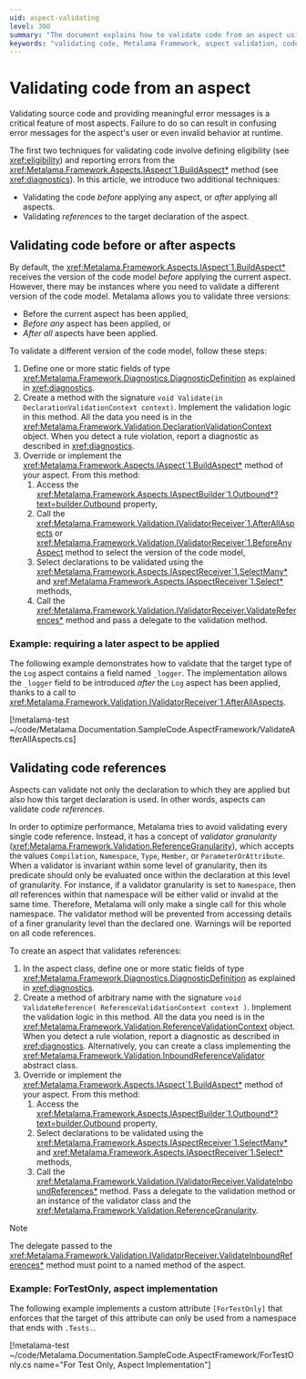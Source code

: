 ```yaml
---
uid: aspect-validating
level: 300
summary: "The document explains how to validate code from an aspect using Metalama Framework, covering validation before or after aspects and validating code references. It includes examples and steps to follow."
keywords: "validating code, Metalama Framework, aspect validation, code references, .NET aspects, IAspect BuildAspect, diagnostic reporting, DeclarationValidationContext, ReferenceValidationContext, validator granularity"
---
```


# Validating code from an aspect

Validating source code and providing meaningful error messages is a critical feature of most aspects. Failure to do so can result in confusing error messages for the aspect's user or even invalid behavior at runtime.

The first two techniques for validating code involve defining eligibility (see <xref:eligibility>) and reporting errors from the <xref:Metalama.Framework.Aspects.IAspect`1.BuildAspect*> method (see <xref:diagnostics>). In this article, we introduce two additional techniques:

* Validating the code _before_ applying any aspect, or _after_ applying all aspects.
* Validating _references_ to the target declaration of the aspect.

## Validating code before or after aspects

By default, the <xref:Metalama.Framework.Aspects.IAspect`1.BuildAspect*> receives the version of the code model _before_ applying the current aspect. However, there may be instances where you need to validate a different version of the code model. Metalama allows you to validate three versions:

* Before the current aspect has been applied,
* _Before any_ aspect has been applied, or
* _After all_ aspects have been applied.

To validate a different version of the code model, follow these steps:

1. Define one or more static fields of type <xref:Metalama.Framework.Diagnostics.DiagnosticDefinition> as explained in <xref:diagnostics>.
2. Create a method with the signature `void Validate(in DeclarationValidationContext context)`. Implement the validation logic in this method. All the data you need is in the <xref:Metalama.Framework.Validation.DeclarationValidationContext> object. When you detect a rule violation, report a diagnostic as described in <xref:diagnostics>.
3. Override or implement the <xref:Metalama.Framework.Aspects.IAspect`1.BuildAspect*> method of your aspect. From this method:
   1. Access the <xref:Metalama.Framework.Aspects.IAspectBuilder`1.Outbound*?text=builder.Outbound> property,
   2. Call the <xref:Metalama.Framework.Validation.IValidatorReceiver`1.AfterAllAspects> or <xref:Metalama.Framework.Validation.IValidatorReceiver`1.BeforeAnyAspect> method to select the version of the code model,
   3. Select declarations to be validated using the <xref:Metalama.Framework.Aspects.IAspectReceiver`1.SelectMany*> and <xref:Metalama.Framework.Aspects.IAspectReceiver`1.Select*> methods,
   4. Call the <xref:Metalama.Framework.Validation.IValidatorReceiver.ValidateReferences*> method and pass a delegate to the validation method.

### Example: requiring a later aspect to be applied

The following example demonstrates how to validate that the target type of the `Log` aspect contains a field named `_logger`. The implementation allows the `_logger` field to be introduced _after_ the `Log` aspect has been applied, thanks to a call to <xref:Metalama.Framework.Validation.IValidatorReceiver`1.AfterAllAspects>.

[!metalama-test  ~/code/Metalama.Documentation.SampleCode.AspectFramework/ValidateAfterAllAspects.cs]

## Validating code references

Aspects can validate not only the declaration to which they are applied but also how this target declaration is used. In other words, aspects can validate _code references_.

In order to optimize performance, Metalama tries to avoid validating every single code reference. Instead, it has a concept of _validator granularity_ (<xref:Metalama.Framework.Validation.ReferenceGranularity>), which accepts the values `Compilation`, `Namespace`, `Type`, `Member`, or `ParameterOrAttribute`. When a validator is invariant within some level of granularity, then its predicate should only be evaluated once within the declaration at this level of granularity. For instance, if a validator granularity is set to `Namespace`, then _all_ references within that namespace will be either valid or invalid at the same time. Therefore, Metalama will only make a single call for this whole namespace. The validator method will be prevented from accessing details of a finer granularity level than the declared one. Warnings will be reported on all code references.

To create an aspect that validates references:

1. In the aspect class, define one or more static fields of type <xref:Metalama.Framework.Diagnostics.DiagnosticDefinition> as explained in <xref:diagnostics>.
2. Create a method of arbitrary name with the signature `void ValidateReference( ReferenceValidationContext context )`. Implement the validation logic in this method. All the data you need is in the <xref:Metalama.Framework.Validation.ReferenceValidationContext> object. When you detect a rule violation, report a diagnostic as described in <xref:diagnostics>. Alternatively, you can create a class implementing the <xref:Metalama.Framework.Validation.InboundReferenceValidator> abstract class.
3. Override or implement the <xref:Metalama.Framework.Aspects.IAspect`1.BuildAspect*> method of your aspect. From this method:
   1. Access the <xref:Metalama.Framework.Aspects.IAspectBuilder`1.Outbound*?text=builder.Outbound> property,
   2. Select declarations to be validated using the <xref:Metalama.Framework.Aspects.IAspectReceiver`1.SelectMany*> and <xref:Metalama.Framework.Aspects.IAspectReceiver`1.Select*> methods,
   3. Call the <xref:Metalama.Framework.Validation.IValidatorReceiver.ValidateInboundReferences*> method. Pass a delegate to the validation method or an instance of the validator class and the <xref:Metalama.Framework.Validation.ReferenceGranularity>.

> [!NOTE]
> The delegate passed to the <xref:Metalama.Framework.Validation.IValidatorReceiver.ValidateInboundReferences*> method must point to a named method of the aspect.

### Example: ForTestOnly, aspect implementation

The following example implements a custom attribute `[ForTestOnly]` that enforces that the target of this attribute can only be used from a namespace that ends with `.Tests.`.

[!metalama-test ~/code/Metalama.Documentation.SampleCode.AspectFramework/ForTestOnly.cs name="For Test Only, Aspect Implementation"]

